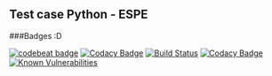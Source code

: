 ## Test case Python - ESPE

###Badges :D

[![codebeat badge](https://codebeat.co/badges/0de61f4d-b492-4510-9cdb-28b93141d31c)](https://codebeat.co/projects/github-com-scrodrig-test_python-master)
[![Codacy Badge](https://api.codacy.com/project/badge/Grade/8d0b1db1a648451582e463f0cced2d31)](https://www.codacy.com/app/schubert_david/test_python?utm_source=github.com&amp;utm_medium=referral&amp;utm_content=scrodrig/test_python&amp;utm_campaign=Badge_Grade)
[![Build Status](https://travis-ci.org/scrodrig/test_python.svg?branch=master)](https://travis-ci.org/scrodrig/test_python) 
[![Codacy Badge](https://api.codacy.com/project/badge/Coverage/8d0b1db1a648451582e463f0cced2d31)](https://www.codacy.com/app/schubert_david/test_python?utm_source=github.com&utm_medium=referral&utm_content=scrodrig/test_python&utm_campaign=Badge_Coverage)
[![Known Vulnerabilities](https://snyk.io/test/github/scrodrig/test_python/badge.svg?targetFile=requirements.txt)](https://snyk.io/test/github/scrodrig/test_python?targetFile=requirements.txt)


